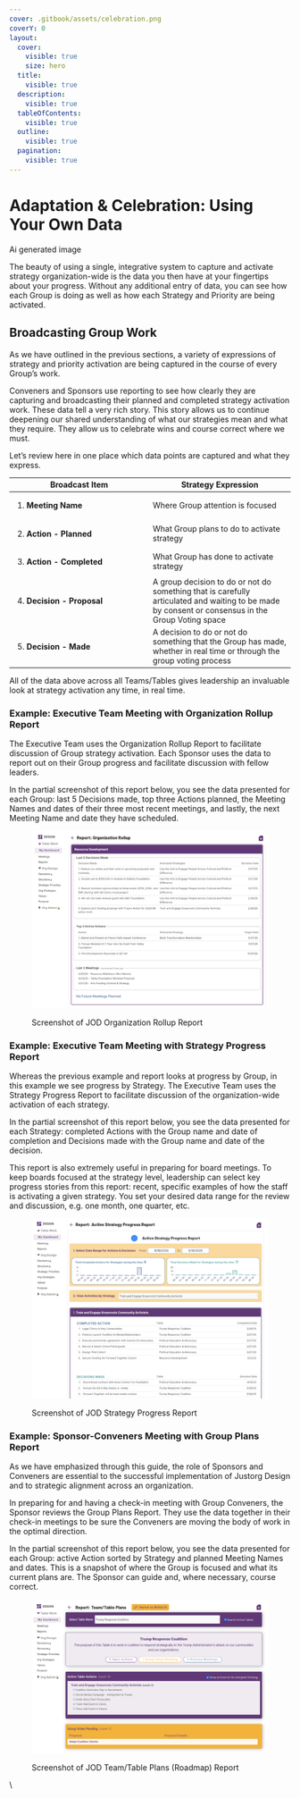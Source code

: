 ```yaml
---
cover: .gitbook/assets/celebration.png
coverY: 0
layout:
  cover:
    visible: true
    size: hero
  title:
    visible: true
  description:
    visible: true
  tableOfContents:
    visible: true
  outline:
    visible: true
  pagination:
    visible: true
---
```


# Adaptation & Celebration: Using Your Own Data

Ai generated image

The beauty of using a single, integrative system to capture and activate strategy organization-wide is the data you then have at your fingertips about your progress. Without any additional entry of data, you can see how each Group is doing as well as how each Strategy and Priority are being activated.&#x20;

## Broadcasting Group Work

As we have outlined in the previous sections, a variety of expressions of strategy and priority activation are being captured in the course of every Group’s work.

Conveners and Sponsors use reporting to see how clearly they are capturing and broadcasting their planned and completed strategy activation work. These data tell a very rich story. This story allows us to continue deepening our shared understanding of what our strategies mean and what they require. They allow us to celebrate wins and course correct where we must.

&#x20;Let’s review here in one place which data points are captured and what they express.

<table><thead><tr><th width="236.05078125">Broadcast Item</th><th>Strategy Expression</th></tr></thead><tbody><tr><td><ol><li><strong>Meeting Name</strong></li></ol></td><td>Where Group attention is focused</td></tr><tr><td><ol start="2"><li><strong>Action - Planned</strong></li></ol></td><td>What Group plans to do to activate strategy</td></tr><tr><td><ol start="3"><li><strong>Action - Completed</strong></li></ol></td><td>What Group has done to activate strategy</td></tr><tr><td><ol start="4"><li><strong>Decision - Proposal</strong></li></ol></td><td>A group decision to do or not do something that is carefully articulated and waiting to be made by consent or consensus in the Group Voting space</td></tr><tr><td><ol start="5"><li><strong>Decision - Made</strong></li></ol></td><td>A decision to do or not do something that the Group has made, whether in real time or through the group voting process</td></tr></tbody></table>



All of the data above across all Teams/Tables gives leadership an invaluable look at strategy activation any time, in real time.

### Example: Executive Team Meeting with Organization Rollup Report

The Executive Team uses the Organization Rollup Report to facilitate discussion of Group strategy activation. Each Sponsor uses the data to report out on their Group progress and facilitate discussion with fellow leaders.

In the partial screenshot of this report below, you see the data presented for each Group: last 5 Decisions made, top three Actions planned, the Meeting Names and dates of their three most recent meetings, and lastly, the next Meeting Name and date they have scheduled.

<figure><img src=".gitbook/assets/image (1) (1).png" alt=""><figcaption><p>Screenshot of JOD Organization Rollup Report</p></figcaption></figure>

### Example: Executive Team Meeting with Strategy Progress Report

Whereas the previous example and report looks at progress by Group, in this example we see progress by Strategy. The Executive Team uses the Strategy Progress Report to facilitate discussion of the organization-wide activation of each strategy.

In the partial screenshot of this report below, you see the data presented for each Strategy: completed Actions with the Group name and date of completion and Decisions made with the Group name and date of the decision.

This report is also extremely useful in preparing for board meetings. To keep boards focused at the strategy level, leadership can select key progress stories from this report: recent, specific examples of how the staff is activating a given strategy. You set your desired data range for the review and discussion, e.g. one month, one quarter, etc.

<figure><img src=".gitbook/assets/image.png" alt=""><figcaption><p>Screenshot of JOD Strategy Progress Report</p></figcaption></figure>

### Example: Sponsor-Conveners Meeting with Group Plans Report

As we have emphasized through this guide, the role of Sponsors and Conveners are essential to the successful implementation of Justorg Design and to strategic alignment across an organization.

In preparing for and having a check-in meeting with Group Conveners, the Sponsor reviews the Group Plans Report. They use the data together in their check-in meetings to be sure the Conveners are moving the body of work in the optimal direction.

In the partial screenshot of this report below, you see the data presented for each Group: active Action sorted by Strategy and planned Meeting Names and dates. This is a snapshot of where the Group is focused and what its current plans are. The Sponsor can guide and, where necessary, course correct.

<figure><img src=".gitbook/assets/image (3).png" alt=""><figcaption><p>Screenshot of JOD Team/Table Plans (Roadmap) Report</p></figcaption></figure>

\

